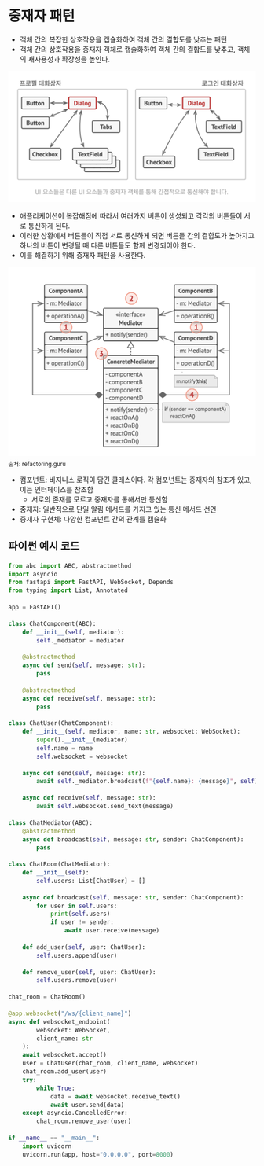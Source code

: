 # 중재자 패턴

- 객체 간의 복잡한 상호작용을 캡슐화하여 객체 간의 결합도를 낮추는 패턴
- 객체 간의 상호작용을 중재자 객체로 캡슐화하여 객체 간의 결합도를 낮추고, 객체의 재사용성과 확장성을 높인다.

![alt text](image/8/image.png)
- 애플리케이션이 복잡해짐에 따라서 여러가지 버튼이 생성되고 각각의 버튼들이 서로 통신하게 된다.
- 이러한 상황에서 버튼들이 직접 서로 통신하게 되면 버튼들 간의 결합도가 높아지고 하나의 버튼이 변경될 때 다른 버튼들도 함께 변경되어야 한다.
- 이를 해결하기 위해 중재자 패턴을 사용한다.

![alt text](image/8/image-1.png)
<sub>출처: refactoring.guru</sub>

- 컴포넌트: 비지니스 로직이 담긴 클래스이다. 각 컴포넌트는 중재자의 참조가 있고, 이는 인터페이스를 참조함
    - 서로의 존재를 모르고 중재자를 통해서만 통신함
- 중재자: 일반적으로 단일 알림 메서드를 가지고 있는 통신 메서드 선언
- 중재자 구현체: 다양한 컴포넌트 간의 관계를 캡슐화

## 파이썬 예시 코드

```python
from abc import ABC, abstractmethod
import asyncio
from fastapi import FastAPI, WebSocket, Depends
from typing import List, Annotated

app = FastAPI()

class ChatComponent(ABC):
    def __init__(self, mediator):
        self._mediator = mediator

    @abstractmethod
    async def send(self, message: str):
        pass

    @abstractmethod
    async def receive(self, message: str):
        pass

class ChatUser(ChatComponent):
    def __init__(self, mediator, name: str, websocket: WebSocket):
        super().__init__(mediator)
        self.name = name
        self.websocket = websocket

    async def send(self, message: str):
        await self._mediator.broadcast(f"{self.name}: {message}", self)

    async def receive(self, message: str):
        await self.websocket.send_text(message)

class ChatMediator(ABC):
    @abstractmethod
    async def broadcast(self, message: str, sender: ChatComponent):
        pass

class ChatRoom(ChatMediator):
    def __init__(self):
        self.users: List[ChatUser] = []

    async def broadcast(self, message: str, sender: ChatComponent):
        for user in self.users:
            print(self.users)
            if user != sender:
                await user.receive(message)

    def add_user(self, user: ChatUser):
        self.users.append(user)

    def remove_user(self, user: ChatUser):
        self.users.remove(user)

chat_room = ChatRoom()

@app.websocket("/ws/{client_name}")
async def websocket_endpoint(
        websocket: WebSocket,
        client_name: str
    ):
    await websocket.accept()
    user = ChatUser(chat_room, client_name, websocket)
    chat_room.add_user(user)
    try:
        while True:
            data = await websocket.receive_text()
            await user.send(data)
    except asyncio.CancelledError:
        chat_room.remove_user(user)

if __name__ == "__main__":
    import uvicorn
    uvicorn.run(app, host="0.0.0.0", port=8000)
```